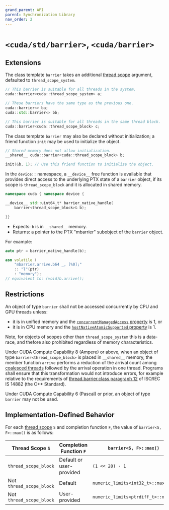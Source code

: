```yaml
---
grand_parent: API
parent: Synchronization Library
nav_order: 2
---
```


# `<cuda/std/barrier>`, `<cuda/barrier>`

## Extensions

The class template `barrier` takes an additional [thread scope] argument,
  defaulted to `thread_scope_system`.

```c++
// This barrier is suitable for all threads in the system.
cuda::barrier<cuda::thread_scope_system> a;

// These barriers have the same type as the previous one.
cuda::barrier<> ba;
cuda::std::barrier<> bb;

// This barrier is suitable for all threads in the same thread block.
cuda::barrier<cuda::thread_scope_block> c;
```

The class template `barrier` may also be declared without initialization; a
friend function `init` may be used to initialize the object.

```c++
// Shared memory does not allow initialization.
__shared__ cuda::barrier<cuda::thread_scope_block> b;

init(&b, 1); // Use this friend function to initialize the object.
```

In the `device::` namespace, a `__device__` free function is available that
  provides direct access to the underlying PTX state of a `barrier` object, if
  its scope is `thread_scope_block` and it is allocated in shared memory.

```c++
namespace cuda { namespace device {

__device__ std::uint64_t* barrier_native_handle(
    barrier<thread_scope_block>& b);

}}
```

- Expects: `b` is in `__shared__` memory.
- Returns: a pointer to the PTX "mbarrier" subobject of the `barrier` object.

For example:

```c++
auto ptr = barrier_native_handle(b);

asm volatile (
    "mbarrier.arrive.b64 _, [%0];"
    :: "l"(ptr)
    : "memory");
// equivalent to: (void)b.arrive();
```

## Restrictions

An object of type `barrier` shall not be accessed concurrently by CPU and GPU
  threads unless:
- it is in unified memory and the [`concurrentManagedAccess` property] is 1, or
- it is in CPU memory and the [`hostNativeAtomicSupported` property] is 1.

Note, for objects of scopes other than `thread_scope_system` this is a
  data-race, and thefore also prohibited regardless of memory characteristics.

Under CUDA Compute Capability 8 (Ampere) or above, when an object of type
  `barrier<thread_scope_block>` is placed in `__shared__` memory, the member
  function `arrive` performs a reduction of the arrival count among
  [coalesced threads] followed by the arrival operation in one thread.
Programs shall ensure that this transformation would not introduce errors, for
  example relative to the requirements of [thread.barrier.class paragraph 12]
  of ISO/IEC IS 14882 (the C++ Standard).

Under CUDA Compute Capability 6 (Pascal) or prior, an object of type `barrier`
  may not be used.

## Implementation-Defined Behavior

For each [thread scope] `S` and completion function `F`, the value of
  `barrier<S, F>::max()` is as follows:

|Thread Scope `S`        |Completion Function `F` |`barrier<S, F>::max()`            |
|------------------------|------------------------|----------------------------------|
|`thread_scope_block`    |Default or user-provided|`(1 << 20) - 1`                   |
|Not `thread_scope_block`|Default                 |`numeric_limits<int32_t>::max()`  |
|Not `thread_scope_block`|User-provided           |`numeric_limits<ptrdiff_t>::max()`|


[thread scope]: ./thread_scopes.md

[thread.barrier.class paragraph 12]: https://eel.is/c++draft/thread.barrier.class#12

[coalesced threads]: https://docs.nvidia.com/cuda/cuda-c-programming-guide/index.html#coalesced-group-cg

[`concurrentManagedAccess` property]: https://docs.nvidia.com/cuda/cuda-runtime-api/structcudaDeviceProp.html#structcudaDeviceProp_116f9619ccc85e93bc456b8c69c80e78b
[`hostNativeAtomicSupported` property]: https://docs.nvidia.com/cuda/cuda-runtime-api/structcudaDeviceProp.html#structcudaDeviceProp_1ef82fd7d1d0413c7d6f33287e5b6306f
